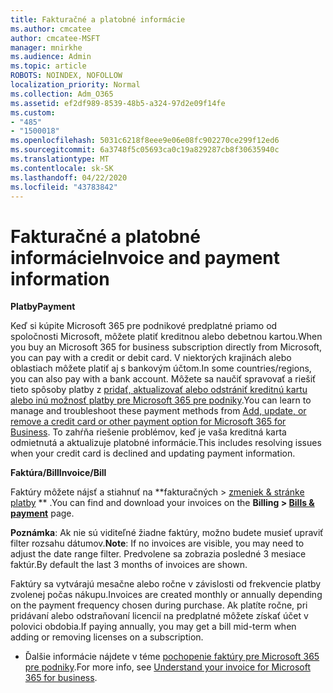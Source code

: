 ```yaml
---
title: Fakturačné a platobné informácie
ms.author: cmcatee
author: cmcatee-MSFT
manager: mnirkhe
ms.audience: Admin
ms.topic: article
ROBOTS: NOINDEX, NOFOLLOW
localization_priority: Normal
ms.collection: Adm_O365
ms.assetid: ef2df989-8539-48b5-a324-97d2e09f14fe
ms.custom:
- "485"
- "1500018"
ms.openlocfilehash: 5031c6218f8eee9e06e08fc902270ce299f12ed6
ms.sourcegitcommit: 6a3748f5c05693ca0c19a829287cb8f30635940c
ms.translationtype: MT
ms.contentlocale: sk-SK
ms.lasthandoff: 04/22/2020
ms.locfileid: "43783842"
---
```

# <a name="invoice-and-payment-information"></a><span data-ttu-id="0f443-102">Fakturačné a platobné informácie</span><span class="sxs-lookup"><span data-stu-id="0f443-102">Invoice and payment information</span></span>

<span data-ttu-id="0f443-103">**Platby**</span><span class="sxs-lookup"><span data-stu-id="0f443-103">**Payment**</span></span>

<span data-ttu-id="0f443-104">Keď si kúpite Microsoft 365 pre podnikové predplatné priamo od spoločnosti Microsoft, môžete platiť kreditnou alebo debetnou kartou.</span><span class="sxs-lookup"><span data-stu-id="0f443-104">When you buy an Microsoft 365 for business subscription directly from Microsoft, you can pay with a credit or debit card.</span></span>  <span data-ttu-id="0f443-105">V niektorých krajinách alebo oblastiach môžete platiť aj s bankovým účtom.</span><span class="sxs-lookup"><span data-stu-id="0f443-105">In some countries/regions, you can also pay with a bank account.</span></span>  <span data-ttu-id="0f443-106">Môžete sa naučiť spravovať a riešiť tieto spôsoby platby z [pridať, aktualizovať alebo odstrániť kreditnú kartu alebo inú možnosť platby pre Microsoft 365 pre podniky](https://go.microsoft.com/fwlink/?linkid=2118133).</span><span class="sxs-lookup"><span data-stu-id="0f443-106">You can learn to manage and troubleshoot these payment methods from [Add, update, or remove a credit card or other payment option for Microsoft 365 for Business](https://go.microsoft.com/fwlink/?linkid=2118133).</span></span>  <span data-ttu-id="0f443-107">To zahŕňa riešenie problémov, keď je vaša kreditná karta odmietnutá a aktualizuje platobné informácie.</span><span class="sxs-lookup"><span data-stu-id="0f443-107">This includes resolving issues when your credit card is declined and updating payment information.</span></span>

<span data-ttu-id="0f443-108">**Faktúra/Bill**</span><span class="sxs-lookup"><span data-stu-id="0f443-108">**Invoice/Bill**</span></span>

<span data-ttu-id="0f443-109">Faktúry môžete nájsť a stiahnuť na \*\*fakturačných > [zmeniek & stránke platby](https://go.microsoft.com/fwlink/p/?linkid=848039) \*\* .</span><span class="sxs-lookup"><span data-stu-id="0f443-109">You can find and download your invoices on the **Billing > [Bills & payment](https://go.microsoft.com/fwlink/p/?linkid=848039)** page.</span></span>  

<span data-ttu-id="0f443-110">**Poznámka**: Ak nie sú viditeľné žiadne faktúry, možno budete musieť upraviť filter rozsahu dátumov.</span><span class="sxs-lookup"><span data-stu-id="0f443-110">**Note**: If no invoices are visible, you may need to adjust the date range filter.</span></span>  <span data-ttu-id="0f443-111">Predvolene sa zobrazia posledné 3 mesiace faktúr.</span><span class="sxs-lookup"><span data-stu-id="0f443-111">By default the last 3 months of invoices are shown.</span></span>

<span data-ttu-id="0f443-112">Faktúry sa vytvárajú mesačne alebo ročne v závislosti od frekvencie platby zvolenej počas nákupu.</span><span class="sxs-lookup"><span data-stu-id="0f443-112">Invoices are created monthly or annually depending on the payment frequency chosen during purchase.</span></span>  <span data-ttu-id="0f443-113">Ak platíte ročne, pri pridávaní alebo odstraňovaní licencií na predplatné môžete získať účet v polovici obdobia.</span><span class="sxs-lookup"><span data-stu-id="0f443-113">If paying annually, you may get a bill mid-term when adding or removing licenses on a subscription.</span></span>
 
- <span data-ttu-id="0f443-114">Ďalšie informácie nájdete v téme [pochopenie faktúry pre Microsoft 365 pre podniky](https://go.microsoft.com/fwlink/?linkid=2119101).</span><span class="sxs-lookup"><span data-stu-id="0f443-114">For more info, see [Understand your invoice for Microsoft 365 for business](https://go.microsoft.com/fwlink/?linkid=2119101).</span></span>

